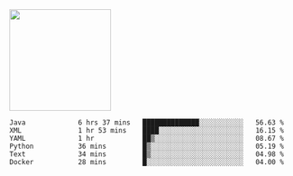 <img height="180em" src="https://github-readme-stats.vercel.app/api?username=toadkarter&show_icons=true&hide_border=true&&count_private=true&include_all_commits=true" />

<!--START_SECTION:waka-->

```text
Java             6 hrs 37 mins   ██████████████░░░░░░░░░░░   56.63 %
XML              1 hr 53 mins    ████░░░░░░░░░░░░░░░░░░░░░   16.15 %
YAML             1 hr            ██▒░░░░░░░░░░░░░░░░░░░░░░   08.67 %
Python           36 mins         █▒░░░░░░░░░░░░░░░░░░░░░░░   05.19 %
Text             34 mins         █▒░░░░░░░░░░░░░░░░░░░░░░░   04.98 %
Docker           28 mins         █░░░░░░░░░░░░░░░░░░░░░░░░   04.00 %
```

<!--END_SECTION:waka-->

